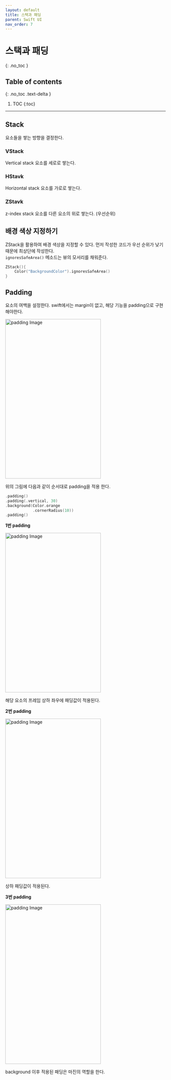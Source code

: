 ```yaml
---
layout: default
title: 스택과 패딩 
parent: Swift UI
nav_order: 7
---
```



# 스택과 패딩 
{: .no_toc }


## Table of contents
{: .no_toc .text-delta }

1. TOC
{:toc}

---


## Stack 

요소들을 쌓는 방향을 결정한다. 


### VStack 
Vertical stack 요소를 세로로 쌓는다. 

### HStavk 
Horizontal stack 요소를 가로로 쌓는다. 

### ZStavk 
z-index stack 요소를 다른 요소의 위로 쌓는다. (우선순위)


## 배경 색상 지정하기 

ZStack을 활용하여 배경 색상을 지정할 수 있다. 먼저 작성한 코드가 우선 순위가 낮기 때문에 최상단에 작성한다. <br/>
`ignoresSafeArea()` 메소드는 뷰의 모서리를 채워준다. 


```swift
ZStack(){
    Color("BackgroundColor").ignoresSafeArea()
}
```


## Padding 

요소의 여백을 설정한다. swift에서는 margin이 없고, 해당 기능을 padding으로 구현해야한다. 

<img src="../../../assets/images/padding0.png" alt="padding Image" aria-label="padding Image" width="300" height="500">

위의 그림에 다음과 같이 순서대로 padding을 적용 한다. 

```swift
.padding()
.padding(.vertical, 30)
.background(Color.orange
            .cornerRadius(10))
.padding()

```

**1번 padding**

<img src="../../../assets/images/padding1.png" alt="padding Image" aria-label="padding Image" width="300" height="500">

해당 요소의 프레임 상하 좌우에 패딩값이 적용된다. 

**2번 padding**

<img src="../../../assets/images/padding2.png" alt="padding Image" aria-label="padding Image" width="300" height="500">

상하 패딩값이 적용된다. 

**3번 padding**

<img src="../../../assets/images/padding3.png" alt="padding Image" aria-label="padding Image" width="300" height="500">

background 이후 적용된 패딩은 마진의 역할을 한다. 

